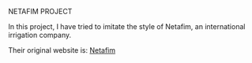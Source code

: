 NETAFIM PROJECT

In this project, I have tried to imitate the style of Netafim, an international irrigation company. 

Their original website is: [Netafim](https://www.netafim.com/en/)
